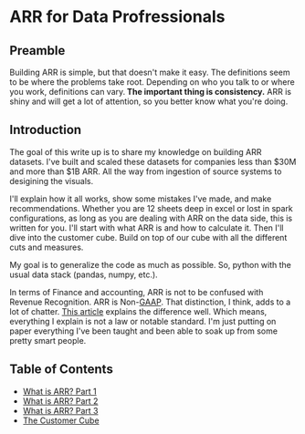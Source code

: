 # ARR for Data Profressionals

## Preamble

<div class="alert alert-block alert-info">
Building ARR is simple, but that doesn't make it easy. The definitions seem to be where the problems take root. Depending on who you talk to or where you work, definitions can vary.<b> The important thing is consistency.</b> ARR is shiny and will get a lot of attention, so you better know what you're doing.</div>

## Introduction

The goal of this write up is to share my knowledge on building ARR datasets. I've built and scaled these datasets for companies less than $\text{\$30M}$ and more than $\text{\$1B}$ ARR. All the way from ingestion of source systems to desigining the visuals.

I'll explain how it all works, show some mistakes I've made, and make recommendations. Whether you are 12 sheets deep in excel or lost in spark configurations, as long as you are dealing with ARR on the data side, this is written for you. I'll start with what ARR is and how to calculate it. Then I'll dive into the customer cube. Build on top of our cube with all the different cuts and measures.

My goal is to generalize the code as much as possible. So, python with the usual data stack (pandas, numpy, etc.).

In terms of Finance and accounting, ARR is not to be confused with Revenue Recognition. ARR is Non-[GAAP](https://en.wikipedia.org/wiki/Accounting_standard). That distinction, I think, adds to a lot of chatter. [This article](https://sensiba.com/resources/insights/what-you-need-to-know-about-annual-recurring-revenue-and-gaap-revenue-recognition/) explains the difference well. Which means, everything I explain is not a law or notable standard. I'm just putting on paper everything I've been taught and been able to soak up from some pretty smart people.

## Table of Contents

- [What is ARR? Part 1](1-what-is-arr-part-1.ipynb)
- [What is ARR? Part 2](2-what-is-arr-part-2.ipynb)
- [What is ARR? Part 3](3-what-is-arr-part-3.ipynb)
- [The Customer Cube](4-the-customer-cube.ipynb)

